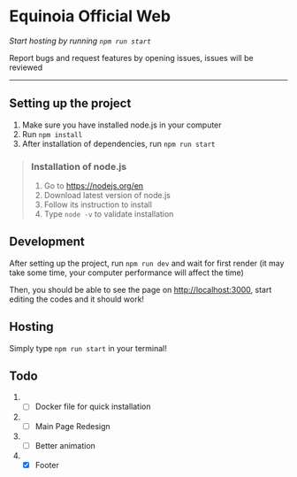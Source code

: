 # Equinoia Official Web

*Start hosting by running `npm run start`*

Report bugs and request features by opening issues, issues will be reviewed
***
## Setting up the project
1. Make sure you have installed node.js in your computer
2. Run `npm install`
3. After installation of dependencies, run `npm run start`
> ### Installation of node.js
> 1. Go to <https://nodejs.org/en>
> 2. Download latest version of node.js
> 3. Follow its instruction to install
> 4. Type `node -v` to validate installation

## Development
After setting up the project, run `npm run dev` and wait for first render (it may take some time, your computer performance will affect the time)

Then, you should be able to see the page on <http://localhost:3000>, start editing the codes and it should work! 

## Hosting
Simply type `npm run start` in your terminal!

## Todo
1. - [ ] Docker file for quick installation
2. - [ ] Main Page Redesign
3. - [ ] Better animation
4. - [X] Footer
